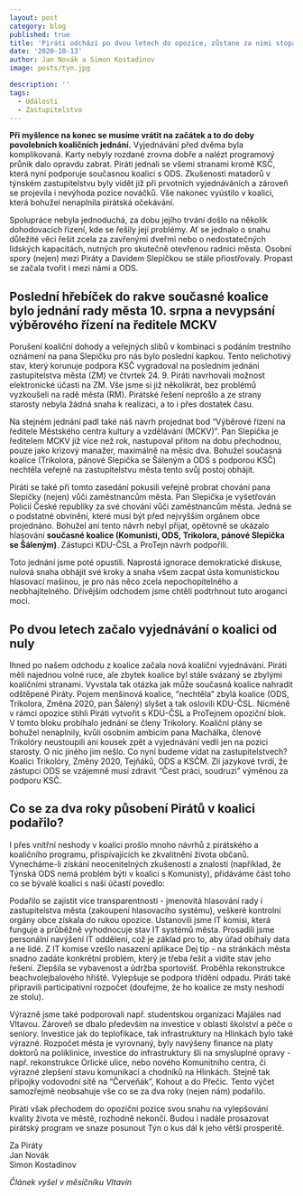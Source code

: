 ```yaml
---
layout: post
category: blog
published: true
title: 'Piráti odchází po dvou letech do opozice, zůstane za nimi stopa inovací'
date: '2020-10-13'
author: Jan Novák a Simon Kostadinov
image: posts/tyn.jpg

description: ''
tags:
  - Události
  - Zastupitelstvo
---
```

**Při myšlence na konec se musíme vrátit na začátek a to do doby povolebních koaličních jednání.** Vyjednávání před dvěma byla komplikovaná. Karty nebyly rozdané zrovna dobře a nalézt programový průnik dalo opravdu zabrat. Piráti  jednali se všemi stranami kromě KSČ, která nyní podporuje současnou koalici s ODS. Zkušenosti matadorů v týnském zastupitelstvu byly vidět již při prvotních vyjednáváních a zároveň se projevila i nevýhoda pozice nováčků. Vše nakonec vyústilo v koalici, která bohužel nenaplnila pirátská očekávání. 

Spolupráce nebyla jednoduchá, za dobu jejího trvání došlo na několik dohodovacích řízení, kde se řešily její problémy. Ať se jednalo o snahu důležité věci řešit zcela za zavřenými dveřmi nebo o nedostatečných lidských kapacitách, nutných pro skutečně otevřenou radnici města. Osobní spory (nejen) mezi Piráty a Davidem Slepičkou se stále přiostřovaly. Propast se začala tvořit i mezi námi a ODS. 

## Poslední hřebíček do rakve současné koalice bylo jednání rady města 10. srpna a nevypsání výběrového řízení na ředitele MCKV

Porušení koaliční dohody a veřejných slibů v kombinaci s podáním trestního oznámení na pana Slepičku pro nás bylo poslední kapkou. Tento nelichotivý stav, který korunuje podpora KSČ vygradoval na posledním jednání zastupitelstva města (ZM) ve čtvrtek 24. 9. Piráti navrhovali možnost elektronické účasti na ZM. Vše jsme si již několikrát, bez problémů vyzkoušeli na radě města (RM). Pirátské řešení neprošlo a ze strany starosty nebyla žádná snaha k realizaci, a to i přes dostatek času.

Na stejném jednání padl také náš návrh projednat bod “Výběrové řízení na ředitele Městského centra kultury a vzdělávání (MCKV)”. Pan Slepička je ředitelem MCKV již více než rok, nastupoval přitom na dobu přechodnou, pouze jako krizový manažer, maximálně na měsíc dva. Bohužel současná koalice (Trikolora, pánové Slepička se Šáleným a ODS s podporou KSČ) nechtěla veřejně na zastupitelstvu města tento svůj postoj obhájit. 

Piráti se také při tomto zasedání pokusili veřejně probrat chování pana Slepičky (nejen) vůči zaměstnancům města. Pan Slepička je vyšetřován Policií České republiky za své chování vůči zaměstnancům města. Jedná se o podstatné obvinění, které musí být před nejvyšším orgánem obce projednáno. Bohužel ani tento návrh nebyl přijat, opětovně se ukázalo hlasování **současné koalice (Komunisti, ODS, Trikolora, pánové Slepička se Šáleným)**. Zástupci KDU-ČSL a ProTejn návrh podpořili.

Toto jednání jsme poté opustili. Naprostá ignorace demokratické diskuse, nulová snaha obhájit své kroky a snaha všem zacpat ústa komunistickou hlasovací mašinou, je pro nás něco zcela nepochopitelného a neobhajitelného. Dřívějším odchodem jsme chtěli podtrhnout tuto aroganci moci.

## Po dvou letech začalo vyjednávání o koalici od nuly 
Ihned po našem odchodu z koalice začala nová koaliční vyjednávání. Piráti  měli najednou volné ruce, ale zbytek koalice byl stále svázaný se zbylými koaličními stranami. Vyvstala tak otázka jak může současná koalice nahradit odštěpené Piráty. Pojem menšinová koalice, “nechtěla” zbylá koalice (ODS, Trikolora, Změna 2020, pan Šálený) slyšet a tak oslovili KDU-ČSL. Nicméně v rámci opozice stihli Piráti vytvořit s KDU-ČSL a ProTejnem opoziční blok. V tomto bloku probíhalo jednání se členy Trikolory. Koaliční plány se bohužel nenaplnily, kvůli osobním ambicím pana Machálka, členové Trikolóry neustoupili ani kousek zpět a vyjednávání vedli jen na pozici starosty. O nic jiného jim nešlo. Co nyní budeme vídat na zastupitelstvech? Koalici Trikolóry, Změny 2020, Tejňáků, ODS a KSČM. Zlí jazykové tvrdí, že zástupci ODS se vzájemně musí zdravit “Čest práci, soudruzi” výměnou za podporu KSČ.

## Co se za dva roky působení Pirátů v koalici podařilo? 
I přes vnitřní neshody v koalici prošlo mnoho návrhů z pirátského a koaličního programu, přispívajících ke zkvalitnění života občanů. Vynecháme-li získání neocenitelných zkušeností a znalostí (například, že Týnská ODS nemá problém býti v koalici s Komunisty), přidáváme část toho co se bývalé koalici s naší účastí povedlo:

Podařilo se zajistit více transparentnosti - jmenovitá hlasování rady i zastupitelstva města (zakoupení hlasovacího systému), veškeré kontrolní orgány obce získala do rukou opozice. Ustanovili jsme IT komisi, která funguje a průběžně vyhodnocuje stav IT systémů města. Prosadili jsme personální navýšení IT oddělení, což je základ pro to, aby úřad obíhaly data a ne lidé. Z IT komise vzešlo nasazení aplikace Dej tip - na stránkách města snadno zadáte konkrétní problém, který je třeba řešit a vidíte stav jeho řešení. Zlepšila se vybavenost a údržba sportovišť. Proběhla rekonstrukce beachvolejbalového hřiště. Vylepšuje se podpora třídění odpadu. Piráti také připravili participativní rozpočet (doufejme, že ho koalice ze msty neshodí ze stolu). 

Výrazně jsme také podporovali např. studentskou organizaci Majáles nad Vltavou. Zároveň se dbalo především na investice v oblasti školství a péče o seniory. Investice jak do teplofikace, tak infrastruktury na Hlinkách bylo také výrazné. Rozpočet města je vyrovnaný, byly navýšeny finance na platy doktorů na poliklinice, investice do infrastruktury šli na smysluplné opravy - např. rekonstrukce Orlické ulice, nebo nového Komunitního centra, či výrazné zlepšení stavu komunikací a chodníků na Hlinkách. Stejně tak přípojky vodovodní sítě na “Červeňák”, Kohout a do Přečic. Tento výčet  samozřejmě neobsahuje vše co se za dva roky (nejen nám) podařilo.

Piráti však přechodem do opoziční pozice svou snahu na vylepšování kvality života ve městě, rozhodně nekončí. Budou i nadále prosazovat pirátský program ve snaze posunout Týn o kus dál k jeho větší prosperitě. 

Za Piráty  
Jan Novák  
Simon Kostadinov

*Článek vyšel v měsíčníku Vltavín*


